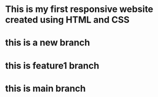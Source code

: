 # This is my first responsive website created using HTML and CSS  
# this is a new branch 
# this is feature1 branch
# this is main branch 

